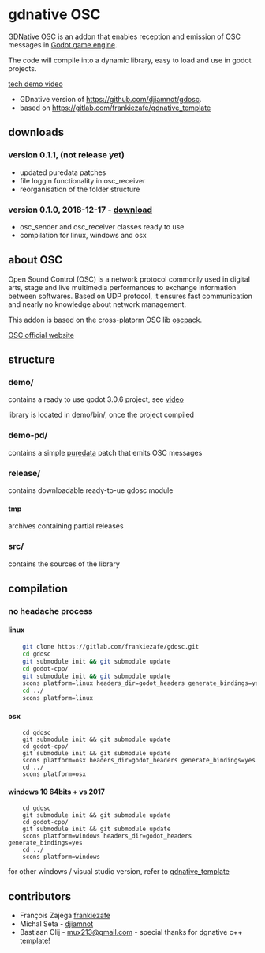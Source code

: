 # gdnative OSC

GDNative OSC is an addon that enables reception and emission of [OSC](http://opensoundcontrol.org/introduction-osc?) messages in [Godot game engine](https://godotengine.org/).

The code will compile into a dynamic library, easy to load and use in godot projects.

[tech demo video](https://peertube.mastodon.host/videos/watch/41b6c455-3278-4e85-9ee6-e6d99bb4eae7)

* GDnative version of https://github.com/djiamnot/gdosc.
* based on https://gitlab.com/frankiezafe/gdnative_template

## downloads

### **version 0.1.1**, (not release yet)

- updated puredata patches
- file loggin functionality in osc_receiver
- reorganisation of the folder structure

### **version 0.1.0**, 2018-12-17 - **[download](https://gitlab.com/frankiezafe/gdosc/blob/master/release/gdnative_osc_v0.1.0.zip)**

- osc_sender and osc_receiver classes ready to use
- compilation for linux, windows and osx

## about OSC

Open Sound Control (OSC) is a network protocol commonly used in digital arts, stage and live multimedia performances to exchange information between softwares. Based on UDP protocol, it ensures fast communication and nearly no knowledge about network management.

This addon is based on the cross-platorm OSC lib [oscpack](http://www.rossbencina.com/code/oscpack).

[OSC official website](http://opensoundcontrol.org)

## structure

### demo/

contains a ready to use godot 3.0.6 project, see [video](https://peertube.mastodon.host/videos/watch/41b6c455-3278-4e85-9ee6-e6d99bb4eae7)

library is located in demo/bin/, once the project compiled

### demo-pd/

contains a simple [puredata](http://puredata.info/) patch that emits OSC messages

### release/

contains downloadable ready-to-ue gdosc module

#### tmp

archives containing partial releases

### src/

contains the sources of the library

## compilation

### no headache process

#### linux

``` bash
    git clone https://gitlab.com/frankiezafe/gdosc.git
    cd gdosc
    git submodule init && git submodule update
    cd godot-cpp/
    git submodule init && git submodule update
    scons platform=linux headers_dir=godot_headers generate_bindings=yes
    cd ../
    scons platform=linux
```

#### osx

``` git clone https://gitlab.com/frankiezafe/gdosc.git
    cd gdosc
    git submodule init && git submodule update
    cd godot-cpp/
    git submodule init && git submodule update
    scons platform=osx headers_dir=godot_headers generate_bindings=yes
    cd ../
    scons platform=osx
```

#### windows 10 64bits + vs 2017

``` git clone https://gitlab.com/frankiezafe/gdosc.git
    cd gdosc
    git submodule init && git submodule update
    cd godot-cpp/
    git submodule init && git submodule update
    scons platform=windows headers_dir=godot_headers generate_bindings=yes
    cd ../
    scons platform=windows
```

for other windows / visual studio version, refer to [gdnative_template](https://gitlab.com/frankiezafe/gdnative_template/blob/master/README.md)

## contributors

- François Zajéga [frankiezafe](https://gitlab.com/frankiezafe/)
- Michal Seta - [djiamnot](https://gitlab.com/djiamnot/)
- Bastiaan Olij - [mux213@gmail.com](mux213@gmail.com) - special thanks for dgnative c++ template!
